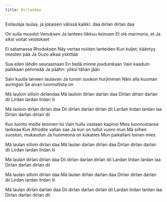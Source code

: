 ```yaml
---
title: Dirlandaa
---
```

Esilaulaja laulaa, ja jokaisen välissä kaikki: daa dirlan dirlan daa

On sulla muodot Venuksen
Ja lantees liikkuu keinuen
Et ole marmoria, et
Ja siksi voitat veistokset

Ei satamassa Rhodoksen
Näy vertaa noiden lanteiden
Kun kuljet, kääntyy miesten pää
Ja Ouzo alkaa yskittää

Sua eilen lähdin seuraamaan
En tiedä minne jouduinkaan
Vain kaaduin paikkaan pehmeää
Ja päätin: yöksi tähän jään

Sain kuulla laineen laulavan
Ja tunsin suukon hurjimman
Näin alla kuuman auringon
Se aivan luonnollista on

Mä lauloin silloin dirlandaa
Mä lauloin dirlan darlan daa
Dirlan dirlan darlan dii
Lirdan lardan lirdan lii

Mä lauloin dirlan dirlan daa
Dii dirlan darlan dirlan dii
Lardan lirdan lardan laa
Dirlan darlan dirlan dii

Kun luonto meille lemmen loi
Vain hullu vastaan kapinoi
Mies luonnostansa lankeaa
Kun Afrodite vallan saa
Ja kun on tullut vuoro mun
Mä siihen suostun, mukaudun
Ja huomenna on kukaties
Mun paikallani toinen mies

Mä laulan silloin dirlan daa
Mä laulan darlan dirlan daa
Dirlan dirlan darlan dii
Lirdan lardan lirdan lii

Mä laulan dirlan dirlan daa
Dii dirlan darlan dirlan dii
Lardan lirdan lardan laa
Dirlan darlan dirlan dii

Mä laulan silloin dirlan daa
Mä laulan dirlan darlan daa
Dirlan dirlan darlan dii
Lirdan lardan lirdan lii

Mä laulan dirlan darlan daa
Dii dirlan darlan dirlan dii
Lardan lirdan lardan laa
Dirlan darlan dirlan dii
